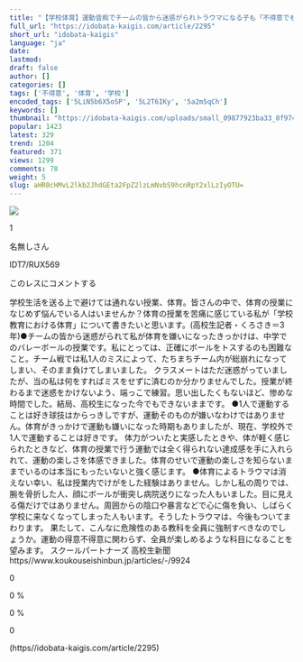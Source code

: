 ```yaml
---
title: "【学校体育】運動音痴でチームの皆から迷惑がられトラウマになる子も「不得意でも楽しめる科目にして」"
full_url: "https://idobata-kaigis.com/article/2295"
short_url: "idobata-kaigis"
language: "ja"
date: 
lastmod: 
draft: false
author: []
categories: []
tags: ['不得意', '体育', '学校']
encoded_tags: ['5LiN5b6X5oSP', '5L2T6IKy', '5a2m5qCh']
keywords: []
thumbnail: "https://idobata-kaigis.com/uploads/small_09877923ba33_0f974ecb08.jpg"
popular: 1423
latest: 329
trend: 1204
featured: 371
views: 1299
comments: 78
weight: 5
slug: aHR0cHMvL2lkb2JhdGEta2FpZ2lzLmNvbS9hcnRpY2xlLzIyOTU=
---
```


![](https://idobata-kaigis.com/uploads/small_09877923ba33_0f974ecb08.jpg)

<div><p class='text-pink-100 text-sm'><p class='mr-2'>1</p><p class='mr-2'>名無しさん</p><p class='hidden xlinline-block'>IDT7/RUX569</p></p><p class='flex items-center text-gray-400'><p class='text-xs mdtext-sm hovercursor-pointer'>このレスにコメントする</p></p><p class='tracking-wide break-all text-lg'> 学校生活を送る上で避けては通れない授業、体育。皆さんの中で、体育の授業になじめず悩んでいる人はいませんか？体育の授業を苦痛に感じている私が「学校教育における体育」について書きたいと思います。(高校生記者・くろさき＝3年)●チームの皆から迷惑がられて私が体育を嫌いになったきっかけは、中学でのバレーボールの授業です。私にとっては、正確にボールをトスするのも困難なこと。チーム戦では私1人のミスによって、たちまちチーム内が総崩れになってしまい、そのまま負けてしまいました。 クラスメートはただ迷惑がっていましたが、当の私は何をすればミスをせずに済むのか分かりませんでした。授業が終わるまで迷惑をかけないよう、端っこで練習。思い出したくもないほど、惨めな時間でした。結局、高校生になった今でもできないままです。 ●1人で運動することは好き球技はからっきしですが、運動そのものが嫌いなわけではありません。体育がきっかけで運動も嫌いになった時期もありましたが、現在、学校外で1人で運動することは好きです。 体力がついたと実感したときや、体が軽く感じられたときなど、体育の授業で行う運動では全く得られない達成感を手に入れられて、運動の楽しさを体感できました。体育のせいで運動の楽しさを知らないままでいるのは本当にもったいないと強く感じます。 ●体育によるトラウマは消えない幸い、私は授業内でけがをした経験はありません。しかし私の周りでは、腕を骨折した人、顔にボールが衝突し病院送りになった人もいました。目に見える傷だけではありません。周囲からの陰口や暴言などで心に傷を負い、しばらく学校に来なくなってしまった人もいます。そうしたトラウマは、今後もついてまわります。 果たして、こんなに危険性のある教科を全員に強制すべきなのでしょうか。運動の得意不得意に関わらず、全員が楽しめるような科目になることを望みます。 スクールパートナーズ 高校生新聞https//www.koukouseishinbun.jp/articles/-/9924</p><p class='flex items-center mr-2 hovercursor-pointer'><p class='pl-1 text-sm mdtext-base'>0</p></p><p class=' w-full h-full bg-gray-200 absolute '></p><p class='text-white text-xs text-center'>0 %</p><p class='text-white text-xs text-center'>0 %</p><p class='flex items-center mr-2 hovercursor-pointer'><p class='pl-1 text-sm mdtext-base'>0</p></p></div>

(https//idobata-kaigis.com/article/2295)
